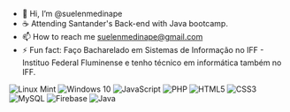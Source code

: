 - 👋 Hi, I’m @suelenmedinape
- ☕ Attending Santander's Back-end with Java bootcamp.
- 📫 How to reach me suelenmedinape@gmail.com
- ⚡ Fun fact: Faço Bacharelado em Sistemas de Informação no IFF - Instituo Federal Fluminense e tenho técnico em informática também no IFF.
  
![Linux Mint](https://img.shields.io/badge/Linux%20Mint-87CF3E?style=for-the-badge&logo=Linux%20Mint&logoColor=white) ![Windows 10](https://img.shields.io/badge/Windows%2011-%230079d5.svg?style=for-the-badge&logo=Windows%2011&logoColor=white) ![JavaScript](https://img.shields.io/badge/JavaScript-F7DF1E?style=for-the-badge&logo=javascript&logoColor=black) ![PHP](https://img.shields.io/badge/php-%23777BB4.svg?style=for-the-badge&logo=php&logoColor=white) ![HTML5](https://img.shields.io/badge/html5-%23E34F26.svg?style=for-the-badge&logo=html5&logoColor=white) ![CSS3](https://img.shields.io/badge/css3-%231572B6.svg?style=for-the-badge&logo=css3&logoColor=white) ![MySQL](https://img.shields.io/badge/mysql-4479A1.svg?style=for-the-badge&logo=mysql&logoColor=white) ![Firebase](https://img.shields.io/badge/firebase-a08021?style=for-the-badge&logo=firebase&logoColor=ffcd34) ![Java](https://img.shields.io/badge/java-%23ED8B00.svg?style=for-the-badge&logo=openjdk&logoColor=white)
<!---
suelenmedinape/suelenmedinape is a ✨ special ✨ repository because its `README.md` (this file) appears on your GitHub profile.
You can click the Preview link to take a look at your changes.
--->
